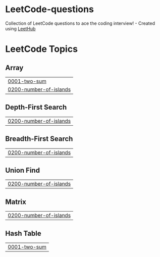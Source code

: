 # LeetCode-questions
Collection of LeetCode questions to ace the coding interview! - Created using [LeetHub](https://github.com/QasimWani/LeetHub)

<!---LeetCode Topics Start-->
# LeetCode Topics
## Array
|  |
| ------- |
| [0001-two-sum](https://github.com/nicholasg2001/LeetCode/tree/master/0001-two-sum) |
| [0200-number-of-islands](https://github.com/nicholasg2001/LeetCode/tree/master/0200-number-of-islands) |
## Depth-First Search
|  |
| ------- |
| [0200-number-of-islands](https://github.com/nicholasg2001/LeetCode/tree/master/0200-number-of-islands) |
## Breadth-First Search
|  |
| ------- |
| [0200-number-of-islands](https://github.com/nicholasg2001/LeetCode/tree/master/0200-number-of-islands) |
## Union Find
|  |
| ------- |
| [0200-number-of-islands](https://github.com/nicholasg2001/LeetCode/tree/master/0200-number-of-islands) |
## Matrix
|  |
| ------- |
| [0200-number-of-islands](https://github.com/nicholasg2001/LeetCode/tree/master/0200-number-of-islands) |
## Hash Table
|  |
| ------- |
| [0001-two-sum](https://github.com/nicholasg2001/LeetCode/tree/master/0001-two-sum) |
<!---LeetCode Topics End-->